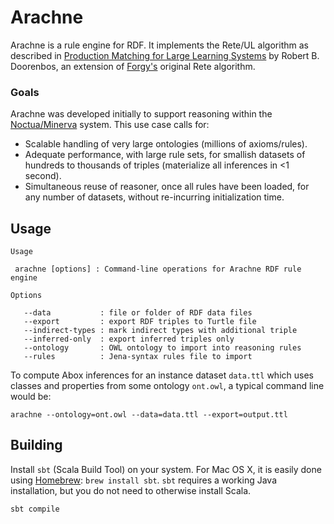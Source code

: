 # Arachne

Arachne is a rule engine for RDF. It implements the Rete/UL algorithm as described in [Production Matching for Large Learning Systems](http://reports-archive.adm.cs.cmu.edu/anon/1995/CMU-CS-95-113.pdf) by Robert B. Doorenbos, an extension of [Forgy's](http://dx.doi.org/10.1016/0004-3702%2882%2990020-0) original Rete algorithm.

### Goals
Arachne was developed initially to support reasoning within the [Noctua/Minerva](https://github.com/geneontology/noctua) system. This use case calls for:
* Scalable handling of very large ontologies (millions of axioms/rules).
* Adequate performance, with large rule sets, for smallish datasets of hundreds to thousands of triples (materialize all inferences in <1 second).
* Simultaneous reuse of reasoner, once all rules have been loaded, for any number of datasets, without re-incurring initialization time.

## Usage

```
Usage

 arachne [options] : Command-line operations for Arachne RDF rule engine

Options

   --data           : file or folder of RDF data files
   --export         : export RDF triples to Turtle file
   --indirect-types : mark indirect types with additional triple
   --inferred-only  : export inferred triples only
   --ontology       : OWL ontology to import into reasoning rules
   --rules          : Jena-syntax rules file to import
```

To compute Abox inferences for an instance dataset `data.ttl` which uses classes and properties from some ontology `ont.owl`, a typical command line would be:

```
arachne --ontology=ont.owl --data=data.ttl --export=output.ttl
```

## Building

Install `sbt` (Scala Build Tool) on your system. For Mac OS X, it is easily done using [Homebrew](http://brew.sh):  `brew install sbt`. `sbt` requires a working Java installation, but you do not need to otherwise install Scala.

`sbt compile`
